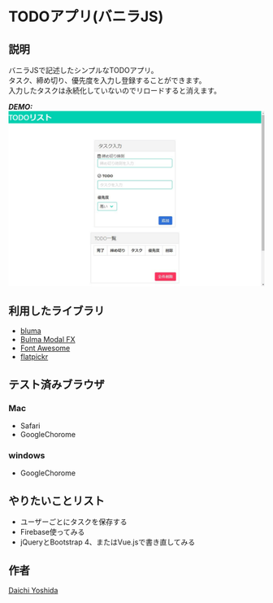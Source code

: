 # TODOアプリ(バニラJS)

## 説明

バニラJSで記述したシンプルなTODOアプリ。  
タスク、締め切り、優先度を入力し登録することができます。  
入力したタスクは永続化していないのでリロードすると消えます。

***DEMO:***
![デモ画像](/doc/img/yrtgt-lu4xx.gif)

## 利用したライブラリ

- [bluma](https://bulma.io/)
- [Bulma Modal FX](https://postare.github.io/bulma-modal-fx/)
- [Font Awesome](https://fontawesome.com/)
- [flatpickr](https://flatpickr.js.org/)

## テスト済みブラウザ

### Mac

- Safari
- GoogleChorome
  
### windows

- GoogleChorome

## やりたいことリスト

- ユーザーごとにタスクを保存する
- Firebase使ってみる
- jQueryとBootstrap 4、またはVue.jsで書き直してみる

## 作者 
[Daichi Yoshida](https://github.com/dy0110)  